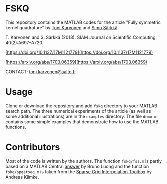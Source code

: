 # FSKQ

This repository contains the MATLAB codes for the article  "Fully symmetric kernel quadrature" by [Toni Karvonen](https://users.aalto.fi/~karvont2/) and [Simo Särkkä](https://users.aalto.fi/~ssarkka/).

T. Karvonen and S. Särkkä (2018). SIAM Journal on Scientific Computing, 40(2):A697–A720.

[https://doi.org/10.1137/17M1121779](https://doi.org/10.1137/17M1121779)

[https://arxiv.org/abs/1703.06359](https://arxiv.org/abs/1703.06359)

CONTACT: toni.karvonen@aalto.fi

# Usage

Clone or download the repository and add `fskq` directory to your MATLAB search path. The three numerical experiments of the article (as well as some additional illustrations) are in the `examples` directory. The file `demo.m` contains some simple examples that demonstrate how to use the MATLAB functions.

# Contributors

Most of the code is written by the authors. The function `fskq/fss.m` is partly based on a MATLAB Central [answer](https://se.mathworks.com/matlabcentral/newsreader/view_thread/164470) by Bruno Luong and the function `fskq/spgetseq.m` is taken from the [Sparse Grid Interpolation Toolbox](http://www.ians.uni-stuttgart.de/spinterp/) by Andreas Klimke.
